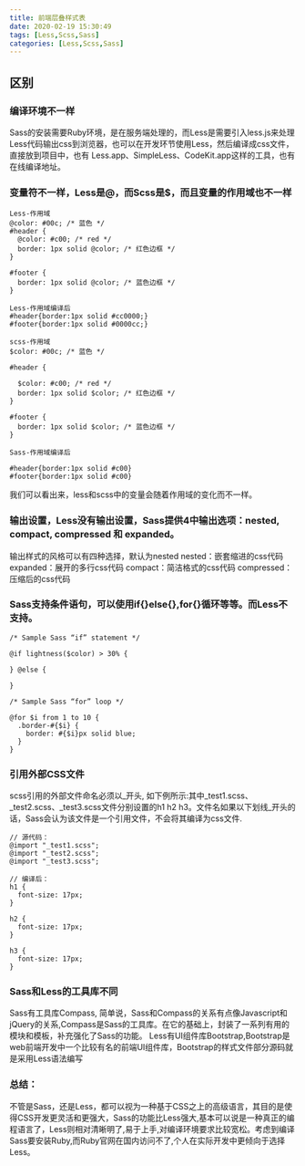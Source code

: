 ```yaml
---
title: 前端层叠样式表
date: 2020-02-19 15:30:49
tags: [Less,Scss,Sass]
categories: [Less,Scss,Sass]
---
```


## 区别

### 编译环境不一样

Sass的安装需要Ruby环境，是在服务端处理的，而Less是需要引入less.js来处理Less代码输出css到浏览器，也可以在开发环节使用Less，然后编译成css文件，直接放到项目中，也有 Less.app、SimpleLess、CodeKit.app这样的工具，也有在线编译地址。
<!-- more -->

### 变量符不一样，Less是@，而Scss是$，而且变量的作用域也不一样
```
Less-作用域
@color: #00c; /* 蓝色 */
#header {
  @color: #c00; /* red */
  border: 1px solid @color; /* 红色边框 */
}

#footer {
  border: 1px solid @color; /* 蓝色边框 */
}

Less-作用域编译后
#header{border:1px solid #cc0000;}
#footer{border:1px solid #0000cc;}

scss-作用域
$color: #00c; /* 蓝色 */

#header {

  $color: #c00; /* red */
  border: 1px solid $color; /* 红色边框 */
}

#footer {
  border: 1px solid $color; /* 蓝色边框 */
}

Sass-作用域编译后

#header{border:1px solid #c00}
#footer{border:1px solid #c00}
```
我们可以看出来，less和scss中的变量会随着作用域的变化而不一样。

### 输出设置，Less没有输出设置，Sass提供4中输出选项：nested, compact, compressed 和 expanded。

输出样式的风格可以有四种选择，默认为nested
nested：嵌套缩进的css代码
expanded：展开的多行css代码
compact：简洁格式的css代码
compressed：压缩后的css代码


### Sass支持条件语句，可以使用if{}else{},for{}循环等等。而Less不支持。
```
/* Sample Sass “if” statement */

@if lightness($color) > 30% {

} @else {

}

/* Sample Sass “for” loop */

@for $i from 1 to 10 {
  .border-#{$i} {
    border: #{$i}px solid blue;
  }
}
```
### 引用外部CSS文件

scss引用的外部文件命名必须以_开头, 如下例所示:其中_test1.scss、_test2.scss、_test3.scss文件分别设置的h1 h2 h3。文件名如果以下划线_开头的话，Sass会认为该文件是一个引用文件，不会将其编译为css文件.
```
// 源代码：
@import "_test1.scss";
@import "_test2.scss";
@import "_test3.scss";

// 编译后：
h1 {
  font-size: 17px;
}
 
h2 {
  font-size: 17px;
}
 
h3 {
  font-size: 17px;
}
```
### Sass和Less的工具库不同
Sass有工具库Compass, 简单说，Sass和Compass的关系有点像Javascript和jQuery的关系,Compass是Sass的工具库。在它的基础上，封装了一系列有用的模块和模板，补充强化了Sass的功能。
Less有UI组件库Bootstrap,Bootstrap是web前端开发中一个比较有名的前端UI组件库，Bootstrap的样式文件部分源码就是采用Less语法编写

### 总结：
不管是Sass，还是Less，都可以视为一种基于CSS之上的高级语言，其目的是使得CSS开发更灵活和更强大，Sass的功能比Less强大,基本可以说是一种真正的编程语言了，Less则相对清晰明了,易于上手,对编译环境要求比较宽松。考虑到编译Sass要安装Ruby,而Ruby官网在国内访问不了,个人在实际开发中更倾向于选择Less。